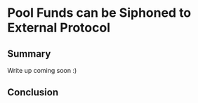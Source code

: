 # Pool Funds can be Siphoned to External Protocol 

## Summary 
Write up coming soon :)

## Conclusion 
